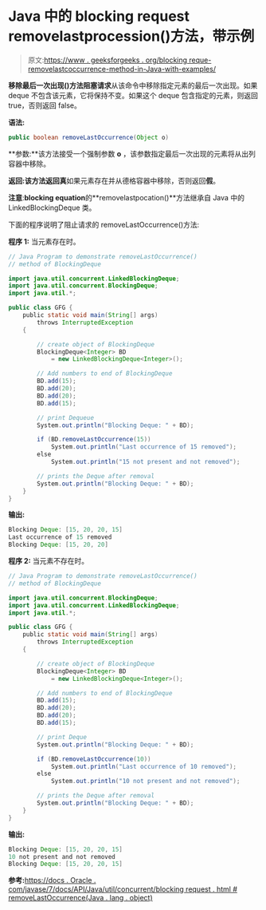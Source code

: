 # Java 中的 blocking request removelastprocession()方法，带示例

> 原文:[https://www . geeksforgeeks . org/blocking reque-removelastcoccurrence-method-in-Java-with-examples/](https://www.geeksforgeeks.org/blockingdeque-removelastoccurrence-method-in-java-with-examples/)

**移除最后一次出现()**方法**阻塞请求**从该命令中移除指定元素的最后一次出现。如果 deque 不包含该元素，它将保持不变。如果这个 deque 包含指定的元素，则返回 true，否则返回 false。

**语法:**

```java
public boolean removeLastOccurrence(Object o)
```

**参数:**该方法接受一个强制参数 **o** ，该参数指定最后一次出现的元素将从出列容器中移除。

**返回:**该方法返回**真**如果元素存在并从德格容器中移除，否则返回**假**。

**注意**:**blocking equation**的**removelastpocation()**方法继承自 Java 中的 LinkedBlockingDeque 类。

下面的程序说明了阻止请求的 removeLastOccurrence()方法:

**程序 1:** 当元素存在时。

```java
// Java Program to demonstrate removeLastOccurrence()
// method of BlockingDeque

import java.util.concurrent.LinkedBlockingDeque;
import java.util.concurrent.BlockingDeque;
import java.util.*;

public class GFG {
    public static void main(String[] args)
        throws InterruptedException
    {

        // create object of BlockingDeque
        BlockingDeque<Integer> BD
            = new LinkedBlockingDeque<Integer>();

        // Add numbers to end of BlockingDeque
        BD.add(15);
        BD.add(20);
        BD.add(20);
        BD.add(15);

        // print Dequeue
        System.out.println("Blocking Deque: " + BD);

        if (BD.removeLastOccurrence(15))
            System.out.println("Last occurrence of 15 removed");
        else
            System.out.println("15 not present and not removed");

        // prints the Deque after removal
        System.out.println("Blocking Deque: " + BD);
    }
}
```

**输出:**

```java
Blocking Deque: [15, 20, 20, 15]
Last occurrence of 15 removed
Blocking Deque: [15, 20, 20]

```

**程序 2:** 当元素不存在时。

```java
// Java Program to demonstrate removeLastOccurrence()
// method of BlockingDeque

import java.util.concurrent.BlockingDeque;
import java.util.concurrent.LinkedBlockingDeque;
import java.util.*;

public class GFG {
    public static void main(String[] args)
        throws InterruptedException
    {

        // create object of BlockingDeque
        BlockingDeque<Integer> BD
            = new LinkedBlockingDeque<Integer>();

        // Add numbers to end of BlockingDeque
        BD.add(15);
        BD.add(20);
        BD.add(20);
        BD.add(15);

        // print Deque
        System.out.println("Blocking Deque: " + BD);

        if (BD.removeLastOccurrence(10))
            System.out.println("Last occurrence of 10 removed");
        else
            System.out.println("10 not present and not removed");

        // prints the Deque after removal
        System.out.println("Blocking Deque: " + BD);
    }
}
```

**输出:**

```java
Blocking Deque: [15, 20, 20, 15]
10 not present and not removed
Blocking Deque: [15, 20, 20, 15]

```

**参考:**[https://docs . Oracle . com/javase/7/docs/API/Java/util/concurrent/blocking request . html # removeLastOccurrence(Java . lang . object)](https://docs.oracle.com/javase/7/docs/api/java/util/concurrent/BlockingDeque.html#removeLastOccurrence(java.lang.Object))